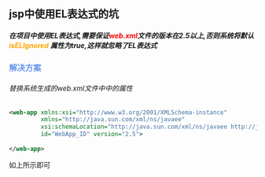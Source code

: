 ## jsp中使用EL表达式的坑

##### 在项目中使用EL表达式,需要保证<font color='red'>**web.xml**</font>文件的版本在2.5以上,否则系统将默认<font color='orange'>isELIgnored</font> 属性为true,这样就忽略了EL表达式



### <font color='cornflowerblue'>解决方案</font>

###### 替换系统生成的web.xml文件中<web-app>中的属性

```xml
<web-app xmlns:xsi="http://www.w3.org/2001/XMLSchema-instance"
         xmlns="http://java.sun.com/xml/ns/javaee"
         xsi:schemaLocation="http://java.sun.com/xml/ns/javaee http://java.sun.com/xml/ns/javaee/web-app_2_5.xsd"
         id="WebApp_ID" version="2.5">
         
</web-app>
```



如上所示即可